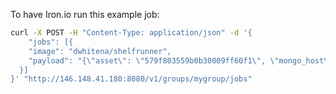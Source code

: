 To have Iron.io run this example job:

```sh
curl -X POST -H "Content-Type: application/json" -d '{
    "jobs": [{
    "image": "dwhitena/shelfrunner",
    "payload": "{\"asset\": \"579f803559b0b30009ff60f1\", \"mongo_host\": \"146.148.41.180\"}"
  }]
}' "http://146.148.41.180:8080/v1/groups/mygroup/jobs"
```
